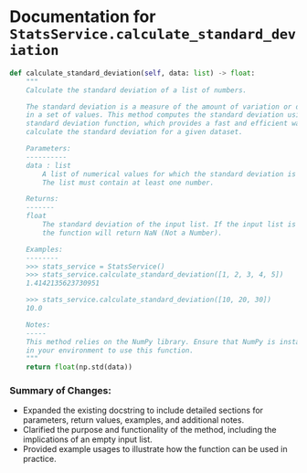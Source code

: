 # Documentation for `StatsService.calculate_standard_deviation`

```python
def calculate_standard_deviation(self, data: list) -> float:
    """
    Calculate the standard deviation of a list of numbers.

    The standard deviation is a measure of the amount of variation or dispersion
    in a set of values. This method computes the standard deviation using NumPy's
    standard deviation function, which provides a fast and efficient way to
    calculate the standard deviation for a given dataset.

    Parameters:
    ----------
    data : list
        A list of numerical values for which the standard deviation is to be calculated.
        The list must contain at least one number.

    Returns:
    -------
    float
        The standard deviation of the input list. If the input list is empty,
        the function will return NaN (Not a Number).

    Examples:
    --------
    >>> stats_service = StatsService()
    >>> stats_service.calculate_standard_deviation([1, 2, 3, 4, 5])
    1.4142135623730951

    >>> stats_service.calculate_standard_deviation([10, 20, 30])
    10.0

    Notes:
    -----
    This method relies on the NumPy library. Ensure that NumPy is installed
    in your environment to use this function.
    """
    return float(np.std(data))
``` 

### Summary of Changes:
- Expanded the existing docstring to include detailed sections for parameters, return values, examples, and additional notes.
- Clarified the purpose and functionality of the method, including the implications of an empty input list.
- Provided example usages to illustrate how the function can be used in practice.